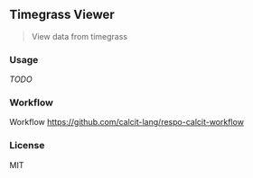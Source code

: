 
Timegrass Viewer
----

> View data from timegrass

### Usage

*TODO*

### Workflow

Workflow https://github.com/calcit-lang/respo-calcit-workflow

### License

MIT
